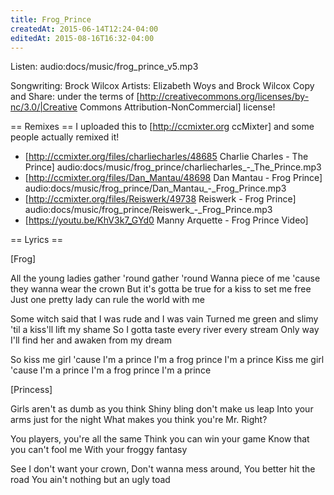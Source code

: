 ```yaml
---
title: Frog_Prince
createdAt: 2015-06-14T12:24-04:00
editedAt: 2015-08-16T16:32-04:00
---
```


Listen: audio:docs/music/frog_prince_v5.mp3

Songwriting: Brock Wilcox
Artists: Elizabeth Woys and Brock Wilcox
Copy and Share: under the terms of [http://creativecommons.org/licenses/by-nc/3.0/|Creative Commons Attribution-NonCommercial] license!

== Remixes ==
I uploaded this to [http://ccmixter.org ccMixter] and some people actually remixed it!

* [http://ccmixter.org/files/charliecharles/48685 Charlie Charles - The Prince] audio:docs/music/frog_prince/charliecharles_-_The_Prince.mp3
* [http://ccmixter.org/files/Dan_Mantau/48698 Dan Mantau - Frog Prince] audio:docs/music/frog_prince/Dan_Mantau_-_Frog_Prince.mp3
* [http://ccmixter.org/files/Reiswerk/49738 Reiswerk - Frog Prince] audio:docs/music/frog_prince/Reiswerk_-_Frog_Prince.mp3
* [https://youtu.be/KhV3k7_GYd0 Manny Arquette - Frog Prince Video]

== Lyrics ==

[Frog]

All the young ladies gather 'round gather 'round
Wanna piece of me 'cause they wanna wear the crown
But it's gotta be true for a kiss to set me free
Just one pretty lady can rule the world with me

Some witch said that I was rude and I was vain
Turned me green and slimy 'til a kiss'll lift my shame
So I gotta taste every river every stream
Only way I'll find her and awaken from my dream

So kiss me girl 'cause I'm a prince
I'm a frog prince I'm a prince
Kiss me girl 'cause I'm a prince
I'm a frog prince I'm a prince

[Princess]

Girls aren't as dumb as you think
Shiny bling don't make us leap
Into your arms just for the night
What makes you think you're Mr. Right?

You players, you're all the same
Think you can win your game
Know that you can't fool me
With your froggy fantasy

See I don't want your crown,
Don't wanna mess around,
You better hit the road
You ain't nothing but an ugly toad

